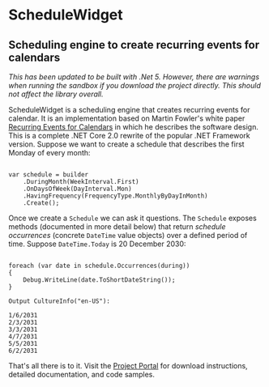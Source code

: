 # ScheduleWidget

## Scheduling engine to create recurring events for calendars

_This has been updated to be built with .Net 5. However, there are warnings when running the sandbox if you download the project directly. This should not affect the library overall._

ScheduleWidget is a scheduling engine that creates recurring events for calendar.
It is an implementation based on Martin Fowler's white paper [Recurring Events for Calendars](https://martinfowler.com/apsupp/recurring.pdf)
in which he describes the software design. This is a complete .NET Core 2.0 rewrite of the popular .NET Framework version.
Suppose we want to create a schedule that describes the first Monday of every month:

```var builder = new ScheduleBuilder();

var schedule = builder
    .DuringMonth(WeekInterval.First)
    .OnDaysOfWeek(DayInterval.Mon)
    .HavingFrequency(FrequencyType.MonthlyByDayInMonth)
    .Create();
```

Once we create a `Schedule` we can ask it questions. The `Schedule` exposes methods (documented in more detail below)
that return _schedule occurrences_ (concrete `DateTime` value objects) over a defined period of time. Suppose `DateTime.Today`
is 20 December 2030:

```var during = new DateRange(DateTime.Today, DateTime.Today.AddMonths(6));

foreach (var date in schedule.Occurrences(during))
{
    Debug.WriteLine(date.ToShortDateString());
}

Output CultureInfo("en-US"):

1/6/2031
2/3/2031
3/3/2031
4/7/2031
5/5/2031
6/2/2031
```

That's all there is to it. Visit the [Project Portal](http://schedulewidget.azurewebsites.net/) for download
instructions, detailed documentation, and code samples.
